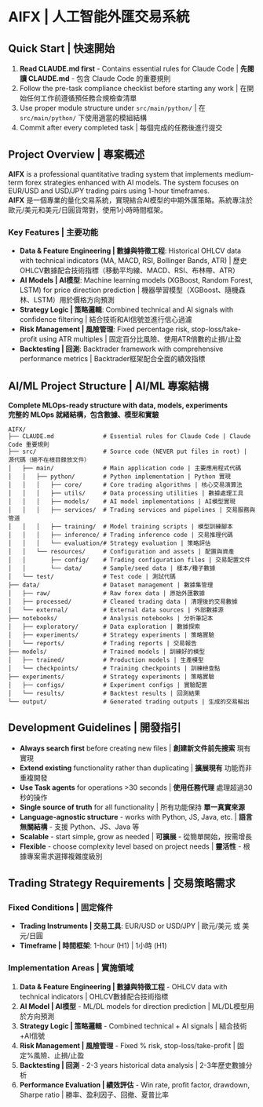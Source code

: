 # AIFX | 人工智能外匯交易系統

## Quick Start | 快速開始

1. **Read CLAUDE.md first** - Contains essential rules for Claude Code | **先閱讀 CLAUDE.md** - 包含 Claude Code 的重要規則
2. Follow the pre-task compliance checklist before starting any work | 在開始任何工作前遵循預任務合規檢查清單
3. Use proper module structure under `src/main/python/` | 在 `src/main/python/` 下使用適當的模組結構
4. Commit after every completed task | 每個完成的任務後進行提交

## Project Overview | 專案概述

**AIFX** is a professional quantitative trading system that implements medium-term forex strategies enhanced with AI models. The system focuses on EUR/USD and USD/JPY trading pairs using 1-hour timeframes.  
**AIFX** 是一個專業的量化交易系統，實現結合AI模型的中期外匯策略。系統專注於歐元/美元和美元/日圓貨幣對，使用1小時時間框架。

### Key Features | 主要功能

- **Data & Feature Engineering | 數據與特徵工程**: Historical OHLCV data with technical indicators (MA, MACD, RSI, Bollinger Bands, ATR) | 歷史OHLCV數據配合技術指標（移動平均線、MACD、RSI、布林帶、ATR）
- **AI Models | AI模型**: Machine learning models (XGBoost, Random Forest, LSTM) for price direction prediction | 機器學習模型（XGBoost、隨機森林、LSTM）用於價格方向預測
- **Strategy Logic | 策略邏輯**: Combined technical and AI signals with confidence filtering | 結合技術和AI信號並進行信心過濾
- **Risk Management | 風險管理**: Fixed percentage risk, stop-loss/take-profit using ATR multiples | 固定百分比風險、使用ATR倍數的止損/止盈
- **Backtesting | 回測**: Backtrader framework with comprehensive performance metrics | Backtrader框架配合全面的績效指標

## AI/ML Project Structure | AI/ML 專案結構

**Complete MLOps-ready structure with data, models, experiments**  
**完整的 MLOps 就緒結構，包含數據、模型和實驗**

```
AIFX/
├── CLAUDE.md              # Essential rules for Claude Code | Claude Code 重要規則
├── src/                   # Source code (NEVER put files in root) | 源代碼（絕不在根目錄放文件）
│   ├── main/              # Main application code | 主要應用程式代碼
│   │   ├── python/        # Python implementation | Python 實現
│   │   │   ├── core/      # Core trading algorithms | 核心交易演算法
│   │   │   ├── utils/     # Data processing utilities | 數據處理工具
│   │   │   ├── models/    # AI model implementations | AI模型實現
│   │   │   ├── services/  # Trading services and pipelines | 交易服務與管道
│   │   │   ├── training/  # Model training scripts | 模型訓練腳本
│   │   │   ├── inference/ # Trading inference code | 交易推理代碼
│   │   │   └── evaluation/# Strategy evaluation | 策略評估
│   │   └── resources/     # Configuration and assets | 配置與資產
│   │       ├── config/    # Trading configuration files | 交易配置文件
│   │       └── data/      # Sample/seed data | 樣本/種子數據
│   └── test/              # Test code | 測試代碼
├── data/                  # Dataset management | 數據集管理
│   ├── raw/               # Raw forex data | 原始外匯數據
│   ├── processed/         # Cleaned trading data | 清理後的交易數據
│   └── external/          # External data sources | 外部數據源
├── notebooks/             # Analysis notebooks | 分析筆記本
│   ├── exploratory/       # Data exploration | 數據探索
│   ├── experiments/       # Strategy experiments | 策略實驗
│   └── reports/           # Trading reports | 交易報告
├── models/                # Trained models | 訓練好的模型
│   ├── trained/           # Production models | 生產模型
│   └── checkpoints/       # Training checkpoints | 訓練檢查點
├── experiments/           # Strategy experiments | 策略實驗
│   ├── configs/           # Experiment configs | 實驗配置
│   └── results/           # Backtest results | 回測結果
└── output/                # Generated trading outputs | 生成的交易輸出
```

## Development Guidelines | 開發指引

- **Always search first** before creating new files | **創建新文件前先搜索** 現有實現
- **Extend existing** functionality rather than duplicating | **擴展現有** 功能而非重複開發
- **Use Task agents** for operations >30 seconds | **使用任務代理** 處理超過30秒的操作
- **Single source of truth** for all functionality | 所有功能保持 **單一真實來源**
- **Language-agnostic structure** - works with Python, JS, Java, etc. | **語言無關結構** - 支援 Python、JS、Java 等
- **Scalable** - start simple, grow as needed | **可擴展** - 從簡單開始，按需增長
- **Flexible** - choose complexity level based on project needs | **靈活性** - 根據專案需求選擇複雜度級別

## Trading Strategy Requirements | 交易策略需求

### Fixed Conditions | 固定條件
- **Trading Instruments | 交易工具**: EUR/USD or USD/JPY | 歐元/美元 或 美元/日圓
- **Timeframe | 時間框架**: 1-hour (H1) | 1小時 (H1)

### Implementation Areas | 實施領域
1. **Data & Feature Engineering | 數據與特徵工程** - OHLCV data with technical indicators | OHLCV數據配合技術指標
2. **AI Model | AI模型** - ML/DL models for direction prediction | ML/DL模型用於方向預測
3. **Strategy Logic | 策略邏輯** - Combined technical + AI signals | 結合技術+AI信號
4. **Risk Management | 風險管理** - Fixed % risk, stop-loss/take-profit | 固定%風險、止損/止盈
5. **Backtesting | 回測** - 2-3 years historical data analysis | 2-3年歷史數據分析
6. **Performance Evaluation | 績效評估** - Win rate, profit factor, drawdown, Sharpe ratio | 勝率、盈利因子、回撤、夏普比率